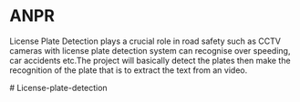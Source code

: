 # ANPR
License Plate Detection plays a crucial role in road safety such as CCTV cameras with license plate detection system can recognise over speeding, car accidents etc.The project will basically detect the plates then make the recognition of the plate that is to extract the text from an video.

#   L i c e n s e - p l a t e - d e t e c t i o n  
 